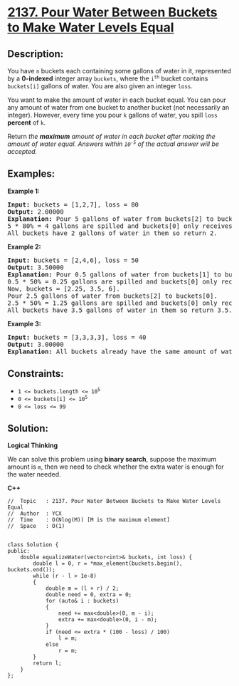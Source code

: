 # [2137. Pour Water Between Buckets to Make Water Levels Equal](https://leetcode.com/problems/pour-water-between-buckets-to-make-water-levels-equal/)


## Description:

<p>You have <code>n</code> buckets each containing some gallons of water in it, represented by a <strong>0-indexed</strong> integer array <code>buckets</code>, where the <code>i<sup>th</sup></code> bucket contains <code>buckets[i]</code> gallons of water. You are also given an integer <code>loss</code>.</p>

<p>You want to make the amount of water in each bucket equal. You can pour any amount of water from one bucket to another bucket (not necessarily an integer). However, every time you pour <code>k</code> gallons of water, you spill <code>loss</code> <strong>percent</strong> of <code>k</code>.</p>

<p>Return <em>the <strong>maximum</strong> amount of water in each bucket after making the amount of water equal. Answers within <code>10<sup>-5</sup></code> of the actual answer will be accepted.</em></p>


## Examples:

<strong>Example 1:</strong>
<pre>
<strong>Input:</strong> buckets = [1,2,7], loss = 80
<strong>Output:</strong> 2.00000
<strong>Explanation:</strong> Pour 5 gallons of water from buckets[2] to buckets[0].
5 * 80% = 4 gallons are spilled and buckets[0] only receives 5 - 4 = 1 gallon of water.
All buckets have 2 gallons of water in them so return 2.
</pre>

<strong>Example 2:</strong>
<pre>
<strong>Input:</strong> buckets = [2,4,6], loss = 50
<strong>Output:</strong> 3.50000
<strong>Explanation:</strong> Pour 0.5 gallons of water from buckets[1] to buckets[0].
0.5 * 50% = 0.25 gallons are spilled and buckets[0] only receives 0.5 - 0.25 = 0.25 gallons of water.
Now, buckets = [2.25, 3.5, 6].
Pour 2.5 gallons of water from buckets[2] to buckets[0].
2.5 * 50% = 1.25 gallons are spilled and buckets[0] only receives 2.5 - 1.25 = 1.25 gallons of water.
All buckets have 3.5 gallons of water in them so return 3.5.
</pre>

<strong>Example 3:</strong>
<pre>
<strong>Input:</strong> buckets = [3,3,3,3], loss = 40
<strong>Output:</strong> 3.00000
<strong>Explanation:</strong> All buckets already have the same amount of water in them.
</pre>


## Constraints:

<ul>
    <li><code>1 &lt;= buckets.length &lt;= 10<sup>5</sup></code></li>
    <li><code>0 &lt;= buckets[i] &lt;= 10<sup>5</sup></code></li>
    <li><code>0 &lt;= loss &lt;= 99</code></li>
</ul>


## Solution:

<strong>Logical Thinking</strong>
<p>We can solve this problem using <strong>binary search</strong>, suppose the maximum amount is <code>m</code>, then we need to check whether the extra water is enough for the water needed.</p> 


<strong>C++</strong>

```
//  Topic   : 2137. Pour Water Between Buckets to Make Water Levels Equal
//  Author  : YCX
//  Time    : O(Nlog(M)) [M is the maximum element]
//  Space   : O(1)


class Solution {
public:
    double equalizeWater(vector<int>& buckets, int loss) {
        double l = 0, r = *max_element(buckets.begin(), buckets.end());
        while (r - l > 1e-8)
        {
            double m = (l + r) / 2;
            double need = 0, extra = 0;
            for (auto& i : buckets)
            {
                need += max<double>(0, m - i);
                extra += max<double>(0, i - m);
            }
            if (need <= extra * (100 - loss) / 100)
                l = m;
            else
                r = m;
        }
        return l;
    }
};
```